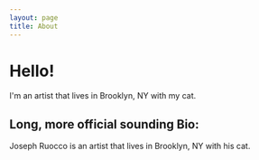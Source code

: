 ```yaml
---
layout: page
title: About
---
```


# Hello! 
I'm an artist that lives in Brooklyn, NY with my cat. 

## Long, more official sounding Bio: 
Joseph Ruocco is an artist that lives in Brooklyn, NY with his cat. 
